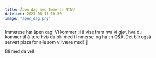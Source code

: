 ```yaml
---
title: Åpen dag med Immerse NTNU
datetime: 2023-08-18 10:30
image: "apen_dag.png"
---
```


Immerese har åpen dag! Vi kommer til å vise fram hva vi gjør, hva du kommer til å lære hvis du blir med i Immerse, og ha en Q&A. Det blir også servert pizza for alle som vil være med! 🍕

Bli med da vel!
